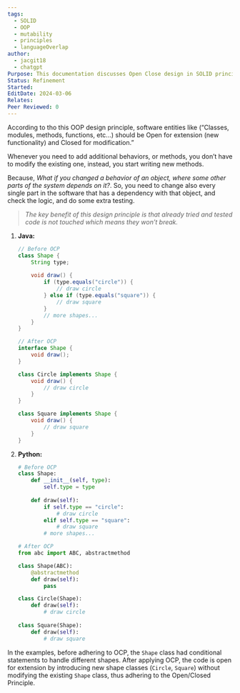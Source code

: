 ```yaml
---
tags:
  - SOLID
  - OOP
  - mutability
  - principles
  - languageOverlap
author:
  - jacgit18
  - chatgpt
Purpose: This documentation discusses Open Close design in SOLID principles.
Status: Refinement
Started: 
EditDate: 2024-03-06
Relates: 
Peer Reviewed: 0
---
```

According to tho this OOP design principle, software entities like (“Classes, modules, methods, functions, etc...) should be Open for extension (new functionality) and Closed for modification.”

Whenever you need to add additional behaviors, or methods, you don’t have to modify the existing one, instead, you start writing new methods.

Because, _What if you changed a behavior of an object, where some other parts of the system depends on it?_. So, you need to change also every single part in the software that has a dependency with that object, and check the logic, and do some extra testing.

> _The key benefit of this design principle is that already tried and tested code is not touched which means they won’t break._




1. **Java:**
   ```java
   // Before OCP
   class Shape {
       String type;
       
       void draw() {
           if (type.equals("circle")) {
               // draw circle
           } else if (type.equals("square")) {
               // draw square
           }
           // more shapes...
       }
   }
   
   // After OCP
   interface Shape {
       void draw();
   }
   
   class Circle implements Shape {
       void draw() {
           // draw circle
       }
   }
   
   class Square implements Shape {
       void draw() {
           // draw square
       }
   }
   ```

2. **Python:**
   ```python
   # Before OCP
   class Shape:
       def __init__(self, type):
           self.type = type
       
       def draw(self):
           if self.type == "circle":
               # draw circle
           elif self.type == "square":
               # draw square
           # more shapes...
   
   # After OCP
   from abc import ABC, abstractmethod
   
   class Shape(ABC):
       @abstractmethod
       def draw(self):
           pass
   
   class Circle(Shape):
       def draw(self):
           # draw circle
           
   class Square(Shape):
       def draw(self):
           # draw square
   ```

In the examples, before adhering to OCP, the `Shape` class had conditional statements to handle different shapes. After applying OCP, the code is open for extension by introducing new shape classes (`Circle`, `Square`) without modifying the existing `Shape` class, thus adhering to the Open/Closed Principle.